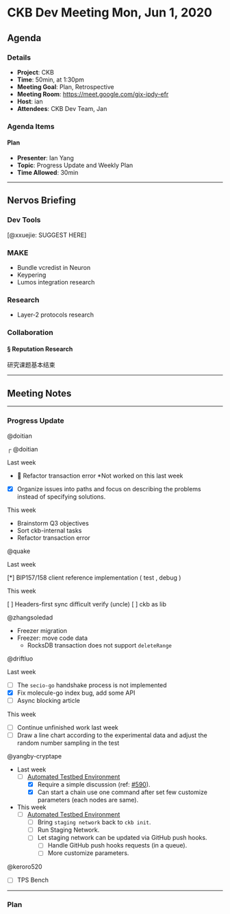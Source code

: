 # CKB Dev Meeting Mon, Jun 1, 2020

## Agenda

### Details

* **Project**: CKB
* **Time**: 50min, at 1:30pm
* **Meeting Goal**: Plan, Retrospective
* **Meeting Room**: https://meet.google.com/gix-ipdy-efr
* **Host**: ian
* **Attendees**: CKB Dev Team, Jan

### Agenda Items

#### Plan

* **Presenter**: Ian Yang
* **Topic**: Progress Update and Weekly Plan
* **Time Allowed**: 30min

---
## Nervos Briefing

### Dev Tools

[@xxuejie: SUGGEST HERE]

### MAKE

* Bundle vcredist in Neuron
* Keypering
* Lumos integration research

### Research

* Layer-2 protocols research

### Collaboration

#### § Reputation Research

研究课题基本结束

---
## Meeting Notes

---
### Progress Update

@doitian

┌ @doitian

Last week

* 🚫 Refactor transaction error
    *Not worked on this last week
* [x] Organize issues into paths and focus on describing the problems instead of specifying solutions.

This week

* Brainstorm Q3 objectives
* Sort ckb-internal tasks
* Refactor transaction error

@quake

Last week 

[*] BIP157/158 client reference implementation ( test , debug )

This week

[ ] Headers-first sync difficult verify (uncle)
[ ] ckb as lib 

@zhangsoledad

* Freezer migration
* Freezer: move code data
    * RocksDB transaction does not support `deleteRange`

@driftluo

Last week

- [ ] The `secio-go` handshake process is not implemented
- [x] Fix molecule-go index bug, add some API
- [ ] Async blocking article

This week

- [ ] Continue unfinished work last week
- [ ] Draw a line chart according to the experimental data and adjust the random number sampling in the test

@yangby-cryptape

- Last week
  - [ ] [Automated Testbed Environment](https://github.com/nervosnetwork/ckb-internal/issues/605)
    - [x] Require a simple discussion (ref: [#590](https://github.com/nervosnetwork/ckb-internal/pull/590)).
    - [x] Can start a chain use one command after set few customize parameters (each nodes are same).
- This week
  - [ ] [Automated Testbed Environment](https://github.com/nervosnetwork/ckb-internal/issues/605)
    - [ ] Bring `staging network` back to `ckb init`.
    - [ ] Run Staging Network.
    - [ ] Let staging network can be updated via GitHub push hooks.
        - [ ] Handle GitHub push hooks requests (in a queue).
        - [ ] More customize parameters.

@keroro520

* [ ] TPS Bench

---
### Plan
